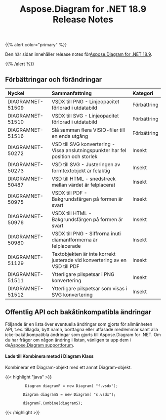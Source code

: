 ﻿---
title: Aspose.Diagram for .NET 18.9 Release Notes
type: docs
weight: 40
url: /sv/net/aspose-diagram-for-net-18-9-release-notes/
---
{{% alert color="primary" %}} 

 Den här sidan innehåller release notes för[Aspose.Diagram for .NET 18.9](https://www.nuget.org/packages/Aspose.Diagram/18.9.0).

{{% /alert %}} 
## **Förbättringar och förändringar**

|**Nyckel**|**Sammanfattning**|**Kategori**|
|:- |:- |:- |
|DIAGRAMNET-51509|VSDX till PNG - Linjeopacitet förlorad i utdatabild|Förbättring|
|DIAGRAMNET-51510|VSDX till SVG - Linjeopacitet förlorad i utdatabild|Förbättring|
|DIAGRAMNET-51516|Slå samman flera VISIO-filer till en enda utgång|Förbättring|
|DIAGRAMNET-50272|VSD till SVG konvertering - Vissa anslutningspunkter har fel position och storlek|Insekt|
|DIAGRAMNET-50273|VSD till SVG - Justeringen av formtextobjekt är felaktig|Insekt|
|DIAGRAMNET-50487|VSD till HTML - snedstreck mellan värdet är felplacerat|Insekt|
|DIAGRAMNET-50975|VSDX till PDF - Bakgrundsfärgen på formen är svart|Insekt|
|DIAGRAMNET-50976|VSDX till HTML - Bakgrundsfärgen på formen är svart|Insekt|
|DIAGRAMNET-50980|VSDX till PNG - Siffrorna inuti diamantformerna är felplacerade|Insekt|
|DIAGRAMNET-51129|Textobjekten är inte korrekt justerade vid konvertering av en VSD till PDF|Insekt|
|DIAGRAMNET-51511|Ytterligare pilspetsar i PNG konvertering|Insekt|
|DIAGRAMNET-51512|Ytterligare pilspetsar som visas i SVG konvertering|Insekt|
## **Offentlig API och bakåtinkompatibla ändringar**
Följande är en lista över eventuella ändringar som gjorts för allmänheten API, t.ex. tillagda, bytt namn, borttagna eller utfasade medlemmar samt alla icke-bakåtkompatibla ändringar som gjorts till Aspose.Diagram for .NET. Om du har frågor om någon ändring i listan, vänligen ta upp dem i de[Aspose.Diagram supportforum](https://forum.aspose.com/c/diagram/17).
#### **Lade till Kombinera metod i Diagram Klass**
Kombinerar ett Diagram-objekt med ett annat Diagram-objekt.

{{< highlight "java" >}}

             Diagram diagramF = new Diagram( "f.vsdx");

            Diagram diagramS = new Diagram( "s.vsdx");

            diagramF.Combine(diagramS);

{{< /highlight >}}
